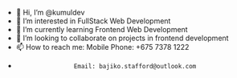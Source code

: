 - 👋 Hi, I’m @kumuldev
- 👀 I’m interested in FullStack Web Development
- 🌱 I’m currently learning Frontend Web Development
- 💞️ I’m looking to collaborate on projects in frontend development 
- 📫 How to reach me: Mobile Phone: +675 7378 1222
-                     Email: bajiko.stafford@outlook.com

<!---
kumuldev/kumuldev is a ✨ special ✨ repository because its `README.md` (this file) appears on your GitHub profile.
You can click the Preview link to take a look at your changes.
--->
